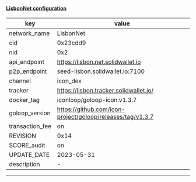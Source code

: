 #### [LisbonNet configuration](https://networkinfo.solidwallet.io/node_info/LisbonNet/default_configure.yml)
|key|value|
|---|---|
|network_name|LisbonNet|
|cid|0x23cdd9|
|nid|0x2|
|api_endpoint|https://lisbon.net.solidwallet.io|
|p2p_endpoint|seed-lisbon.solidwallet.io:7100|
|channel|icon_dex|
|tracker|https://lisbon.tracker.solidwallet.io/|
|docker_tag|iconloop/goloop-icon:v1.3.7|
|goloop_version|https://github.com/icon-project/goloop/releases/tag/v1.3.7|
|transaction_fee|on|
|REVISION|0x14|
|SCORE_audit|on|
|UPDATE_DATE|2023-05-31|
|description|-|
---
